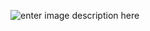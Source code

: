 ![enter image description here](https://camo.githubusercontent.com/8f6b8401cacdd9ef03c76a8000bfccbd4259e04f/68747470733a2f2f63646e2d696d616765732d312e6d656469756d2e636f6d2f6d61782f313630302f312a337831514533567a47354d576935516b36432d484c512e676966)
